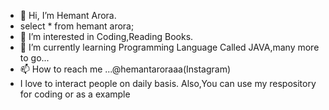 - 👋 Hi, I’m Hemant Arora.
- select * from hemant arora;
- 👀 I’m interested in Coding,Reading Books. 
- 🌱 I’m currently learning Programming Language Called JAVA,many more to go...
- 📫 How to reach me ...@hemantaroraaa(Instagram)
- I love to interact people on daily basis.
Also,You can use my respository for coding or as a example
<!---
hemantarora81/hemantarora81 is a ✨ special ✨ repository because its `README.md` (this file) appears on your GitHub profile.
You can click the Preview link to take a look at your changes.
--->

